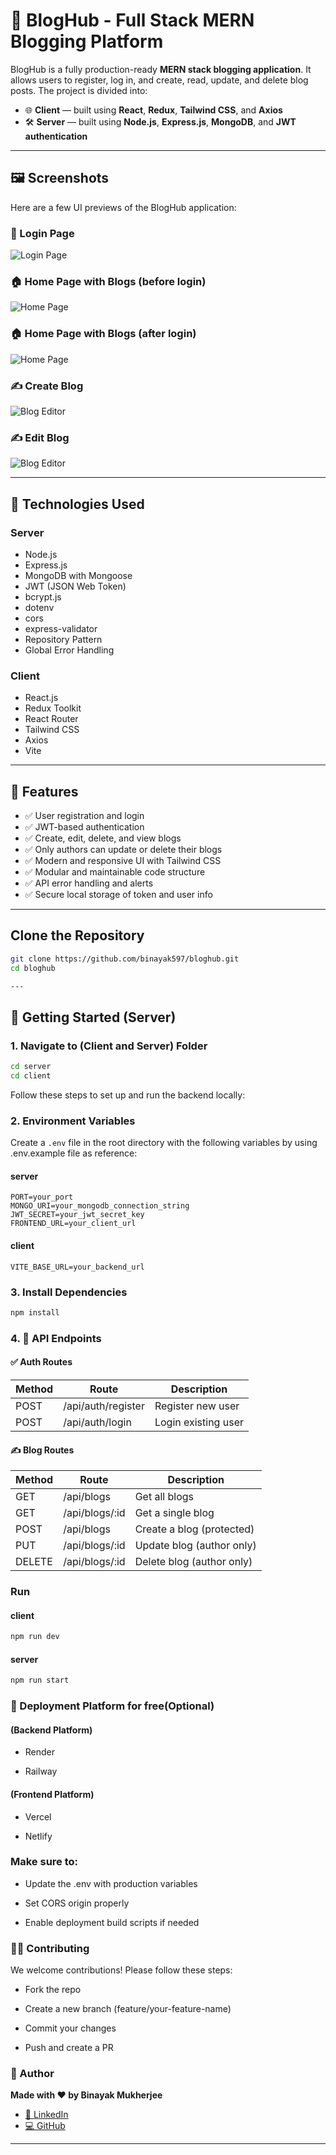 # 📝 BlogHub - Full Stack MERN Blogging Platform

BlogHub is a fully production-ready **MERN stack blogging application**. It allows users to register, log in, and create, read, update, and delete blog posts. The project is divided into:

- 🌐 **Client** — built using **React**, **Redux**, **Tailwind CSS**, and **Axios**
- 🛠️ **Server** — built using **Node.js**, **Express.js**, **MongoDB**, and **JWT authentication**

---

## 🖼️ Screenshots

Here are a few UI previews of the BlogHub application:

### 🔐 Login Page

![Login Page](./client/public/screenshots/login.png)

### 🏠 Home Page with Blogs (before login)
![Home Page](./client/public/screenshots/home2.png)

### 🏠 Home Page with Blogs (after login)

![Home Page](./client/public/screenshots/home1.png)

### ✍️ Create Blog 

![Blog Editor](./client/public/screenshots/create.png)

### ✍️ Edit Blog 

![Blog Editor](./client/public/screenshots/edit.png)

---

## 🔧 Technologies Used

### Server
- Node.js
- Express.js
- MongoDB with Mongoose
- JWT (JSON Web Token)
- bcrypt.js
- dotenv
- cors
- express-validator
- Repository Pattern
- Global Error Handling

### Client
- React.js
- Redux Toolkit
- React Router
- Tailwind CSS
- Axios
- Vite

---

## 🌟 Features

- ✅ User registration and login
- ✅ JWT-based authentication
- ✅ Create, edit, delete, and view blogs
- ✅ Only authors can update or delete their blogs
- ✅ Modern and responsive UI with Tailwind CSS
- ✅ Modular and maintainable code structure
- ✅ API error handling and alerts
- ✅ Secure local storage of token and user info

---

## Clone the Repository

```bash
git clone https://github.com/binayak597/bloghub.git
cd bloghub

---
```

## 🚀 Getting Started (Server)


### 1. Navigate to (Client and Server) Folder

```bash
cd server
cd client
```

Follow these steps to set up and run the backend locally:

### 2. Environment Variables

Create a `.env` file in the root directory with the following variables by using .env.example file as reference:
#### server
```env
PORT=your_port
MONGO_URI=your_mongodb_connection_string
JWT_SECRET=your_jwt_secret_key
FRONTEND_URL=your_client_url
```

#### client

```env
VITE_BASE_URL=your_backend_url
```
### 3. Install Dependencies

```bash
npm install
```

### 4. 🔄 API Endpoints
#### ✅ Auth Routes

| Method | Route              | Description         |
| ------ | ------------------ | ------------------- |
| POST   | /api/auth/register | Register new user   |
| POST   | /api/auth/login    | Login existing user |

#### ✍️ Blog Routes

| Method | Route           | Description               |
| ------ | --------------- | ------------------------- |
| GET    | /api/blogs      | Get all blogs             |
| GET    | /api/blogs/\:id | Get a single blog         |
| POST   | /api/blogs      | Create a blog (protected) |
| PUT    | /api/blogs/\:id | Update blog (author only) |
| DELETE | /api/blogs/\:id | Delete blog (author only) |

### Run

#### client 
```bash
npm run dev
```
#### server
```bash
npm run start 
```

### 🚀 Deployment Platform for free(Optional)
#### (Backend Platform)

- Render

- Railway

#### (Frontend Platform)

- Vercel 

- Netlify

### Make sure to:

- Update the .env with production variables

- Set CORS origin properly

- Enable deployment build scripts if needed


### 🙋‍♂️ Contributing
We welcome contributions! Please follow these steps:

- Fork the repo

- Create a new branch (feature/your-feature-name)

- Commit your changes

- Push and create a PR

### 🧠 Author

**Made with ❤️ by Binayak Mukherjee**

- [🔗 LinkedIn](https://www.linkedin.com/in/binayak-mukherjee/)
- [💻 GitHub](https://github.com/binayak597)

---


